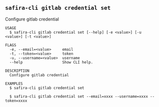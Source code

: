 <!-- order:19 -->
<!-- PLEASE! Don't edit this file, auto generated! -->

## `safira-cli gitlab credential set`

Configure gitlab credential

```
USAGE
  $ safira-cli gitlab credential set [--help] [-e <value>] [-u <value>] [-t <value>]

FLAGS
  -e, --email=<value>     email
  -t, --token=<value>     token
  -u, --username=<value>  username
  --help                  Show CLI help.

DESCRIPTION
  Configure gitlab credential

EXAMPLES
  $ safira-cli gitlab credential set

  $ safira-cli gitlab credential set --email=xxxx --username=xxxx --token=xxxx
```

